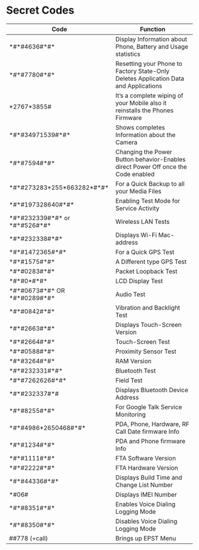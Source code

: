 # Secret Codes

| Code | Function |
| ---- | -------- |
| \*#\*#4636#\*#\* | Display Information about Phone, Battery and Usage statistics |
| \*#\*#7780#\*#\* | Resetting your Phone to Factory State-Only Deletes Application Data and Applications |
| \*2767\*3855# | It’s a complete wiping of your Mobile also it reinstalls the Phones Firmware |
| \*#\*#34971539#\*#\* | Shows completes Information about the Camera |
| \*#\*#7594#\*#\* | Changing the Power Button behavior-Enables direct Power Off once the Code enabled |
| \*#\*#273283\*255\*663282\*#\*#\* | For a Quick Backup to all your Media Files |
| \*#\*#197328640#\*#\* | Enabling Test Mode for Service Activity |
| \*#\*#232339#\*#\* or  \*#\*#526#\*#\* | Wireless LAN Tests |
| \*#\*#232338#\*#\* | Displays Wi-Fi Mac-address |
| \*#\*#1472365#\*#\* | For a Quick GPS Test
| \*#\*#1575#\*#\* | A Different type GPS Test | 
| \*#\*#0283#\*#\* | Packet Loopback Test |
| \*#\*#0\*#\*#\* | LCD Display Test |
| \*#\*#0673#\*#\* OR \*#\*#0289#\*#\* |	Audio Test |
| \*#\*#0842#\*#\* | Vibration and Backlight Test |
| \*#\*#2663#\*#\* | Displays Touch-Screen Version |
| \*#\*#2664#\*#\* | Touch-Screen Test |
| \*#\*#0588#\*#\* | Proximity Sensor Test |
| \*#\*#3264#\*#\* | RAM Version |
| \*#\*#232331#\*#\* | Bluetooth Test |
| \*#\*#7262626#\*#\* |	Field Test |
| \*#\*#232337#\*# | Displays Bluetooth Device Address |
| \*#\*#8255#\*#\* | For Google Talk Service Monitoring |
| \*#\*#4986\*2650468#\*#\* | PDA, Phone, Hardware, RF Call Date firmware Info |
| \*#\*#1234#\*#\* | PDA and Phone firmware Info | 
| \*#\*#1111#\*#\* | FTA Software Version |
| \*#\*#2222#\*#\* | FTA Hardware Version |
| \*#\*#44336#\*#\* | Displays Build Time and Change List Number |
| \*#06# | Displays IMEI Number | 
| \*#\*#8351#\*#\* | Enables Voice Dialing Logging Mode |
| \*#\*#8350#\*#\* | Disables Voice Dialing Logging Mode |
| ##778 (+call) | Brings up EPST Menu |